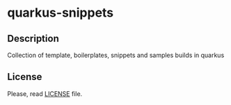 # quarkus-snippets

## Description

Collection of template, boilerplates, snippets and samples builds in quarkus

## License

Please, read [LICENSE](./LICENSE) file.

